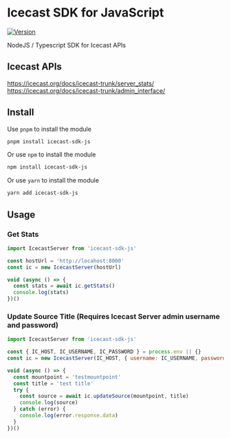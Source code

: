 # Icecast SDK for JavaScript
[![Version](https://img.shields.io/npm/v/icecast-sdk-js.svg)](https://www.npmjs.org/package/icecast-sdk-js)

NodeJS / Typescript SDK for Icecast APIs

## Icecast APIs
https://icecast.org/docs/icecast-trunk/server_stats/ \
https://icecast.org/docs/icecast-trunk/admin_interface/

## Install
Use `pnpm` to install the module
```bash
pnpm install icecast-sdk-js
```
Or use `npm` to install the module
```bash
npm install icecast-sdk-js
```
Or use `yarn` to install the module
```bash
yarn add icecast-sdk-js
```

## Usage
### Get Stats
```javascript
import IcecastServer from 'icecast-sdk-js'

const hostUrl = 'http://locahost:8000'
const ic = new IcecastServer(hostUrl)

void (async () => {
  const stats = await ic.getStats()
  console.log(stats)
})()
```
  
### Update Source Title (Requires Icecast Server admin username and password)
```javascript
import IcecastServer from 'icecast-sdk-js'

const { IC_HOST, IC_USERNAME, IC_PASSWORD } = process.env || {}
const ic = new IcecastServer(IC_HOST, { username: IC_USERNAME, password: IC_PASSWORD })

void (async () => {
  const mountpoint = 'testmountpoint'
  const title = 'test title'
  try {
    const source = await ic.updateSource(mountpoint, title)
    console.log(source)
  } catch (error) {
    console.log(error.response.data)
  }
})()
```
